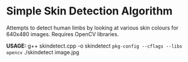 # Simple Skin Detection Algorithm
Attempts to detect human limbs by looking at various skin colours for 640x480 images. Requires OpenCV libraries.

**USAGE:**
    g++ skindetect.cpp -o skindetect `pkg-config --cflags --libs opencv`
    ./skindetect image.jpg

